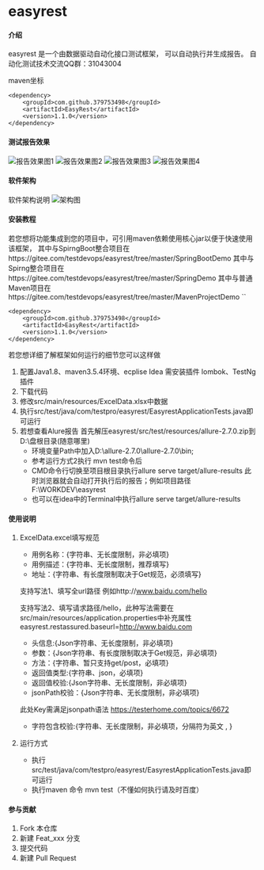 # easyrest

#### 介绍

easyrest 是一个由数据驱动自动化接口测试框架，
可以自动执行并生成报告。
自动化测试技术交流QQ群：31043004

maven坐标
```
<dependency>
    <groupId>com.github.379753498</groupId>
    <artifactId>EasyRest</artifactId>
    <version>1.1.0</version>
</dependency>
```


#### 测试报告效果
![报告效果图1](https://images.gitee.com/uploads/images/2018/1223/205752_f9b01490_963880.png "ps1.png")
![报告效果图2](https://images.gitee.com/uploads/images/2018/1223/205828_71952b83_963880.png "ps2.png")
![报告效果图3](https://images.gitee.com/uploads/images/2018/1223/205844_812c4707_963880.png "ps3.png")
![报告效果图4](https://images.gitee.com/uploads/images/2018/1223/205901_d9795a69_963880.png "ps4.png")
#### 软件架构

软件架构说明
![架构图](https://images.gitee.com/uploads/images/2018/1222/005032_565f5cfc_963880.png "core.png")



#### 安装教程

若您想将功能集成到您的项目中，可引用maven依赖使用核心jar以便于快速使用该框架，
其中与SpirngBoot整合项目在https://gitee.com/testdevops/easyrest/tree/master/SpringBootDemo
其中与Spirng整合项目在https://gitee.com/testdevops/easyrest/tree/master/SpringDemo
其中与普通Maven项目在https://gitee.com/testdevops/easyrest/tree/master/MavenProjectDemo
``

```
<dependency>
    <groupId>com.github.379753498</groupId>
    <artifactId>EasyRest</artifactId>
    <version>1.1.0</version>
</dependency>
```

若您想详细了解框架如何运行的细节您可以这样做

1. 配置Java1.8、maven3.5.4环境、ecplise Idea 需安装插件 lombok、TestNg插件
2. 下载代码
3. 修改src/main/resources/ExcelData.xlsx中数据
4. 执行src/test/java/com/testpro/easyrest/EasyrestApplicationTests.java即可运行
5. 若想查看Alure报告 首先解压easyrest/src/test/resources/allure-2.7.0.zip到D:\盘根目录(随意哪里)
   - 环境变量Path中加入D:\allure-2.7.0\allure-2.7.0\bin;
   - 参考运行方式2执行  mvn test命令后
   - CMD命令行切换至项目根目录执行allure serve target/allure-results 此时浏览器就会自动打开执行后的报告；例如项目路径F:\WORKDEV\easyrest
   - 也可以在idea中的Terminal中执行allure serve target/allure-results 

#### 使用说明

1. ExcelData.excel填写规范

   - 用例名称：{字符串、无长度限制，非必填项}
   - 用例描述：{字符串、无长度限制，推荐填写}
   - 地址：{字符串、有长度限制取决于Get规范，必须填写}

    支持写法1、填写全url路径 例如http://www.baidu.com/hello

    支持写法2、填写请求路径/hello，此种写法需要在src/main/resources/application.properties中补充属性easyrest.restassured.baseurl=http://www.baidu.com

   - 头信息:{Json字符串、无长度限制，非必填项}
   - 参数：{Json字符串、有长度限制取决于Get规范，非必填项}
   - 方法：{字符串、暂只支持get/post，必填项}
   - 返回值类型:{字符串、json，必填项}
   - 返回值校验:{Json字符串、无长度限制，非必填项}
   - jsonPath校验：{Json字符串、无长度限制，非必填项}

    此处Key需满足jsonpath语法 https://testerhome.com/topics/6672

   - 字符包含校验:{字符串、无长度限制，非必填项，分隔符为英文 , }

2. 运行方式

   - 执行src/test/java/com/testpro/easyrest/EasyrestApplicationTests.java即可运行
   - 执行maven 命令 mvn test（不懂如何执行请及时百度）

#### 参与贡献

1. Fork 本仓库
2. 新建 Feat_xxx 分支
3. 提交代码
4. 新建 Pull Request